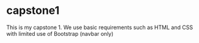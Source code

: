 # capstone1
This is my capstone 1. We use basic requirements such as HTML and CSS with limited use of Bootstrap (navbar only)
